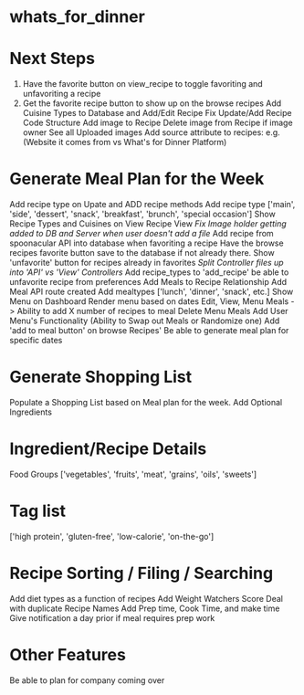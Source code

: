 # whats_for_dinner

# Next Steps
1. Have the favorite button on view_recipe to toggle favoriting and unfavoriting a recipe
2. Get the favorite recipe button to show up on the browse recipes
Add Cuisine Types to Database and Add/Edit Recipe
Fix Update/Add Recipe Code Structure
Add image to Recipe
Delete image from Recipe if image owner
See all Uploaded images
Add source attribute to recipes: e.g.(Website it comes from vs What's for Dinner Platform)

# Generate Meal Plan for the Week
Add recipe type on Upate and ADD recipe methods
Add recipe type ['main', 'side', 'dessert', 'snack', 'breakfast', 'brunch', 'special occasion'] 
Show Recipe Types and Cuisines on View Recipe View
*Fix Image holder getting added to DB and Server when user doesn't add a file*
Add recipe from spoonacular API into database when favoriting a recipe
Have the browse recipes favorite button save to the database if not already there. 
Show 'unfavorite' button for recipes already in favorites
*Split Controller files up into 'API' vs 'View' Controllers*
Add recipe_types to 'add_recipe'
be able to unfavorite recipe from preferences
Add Meals to Recipe Relationship
Add Meal API route created
Add mealtypes ['lunch', 'dinner', 'snack', etc.]
Show Menu on Dashboard
Render menu based on dates
Edit, View, Menu Meals
-> 
Ability to add X number of recipes to meal
Delete Menu Meals
Add User Menu's Functionality (Ability to Swap out Meals or Randomize one)
Add 'add to meal button' on browse Recipes'
Be able to generate meal plan for specific dates

# Generate Shopping List
Populate a Shopping List based on Meal plan for the week. 
Add Optional Ingredients

# Ingredient/Recipe Details
Food Groups ['vegetables', 'fruits', 'meat', 'grains', 'oils', 'sweets']

# Tag list 
['high protein', 'gluten-free', 'low-calorie', 'on-the-go']

# Recipe Sorting / Filing / Searching
Add diet types as a function of recipes
Add Weight Watchers Score
Deal with duplicate Recipe Names
Add Prep time, Cook Time, and make time
Give notification a day prior if meal requires prep work

# Other Features
Be able to plan for company coming over